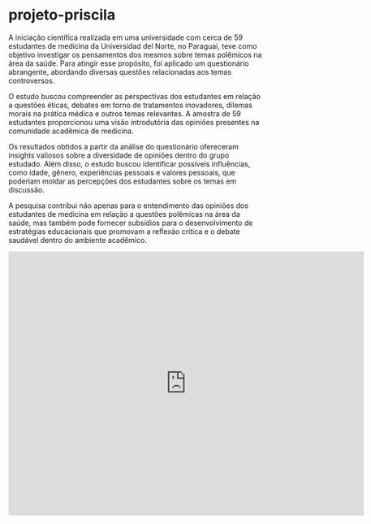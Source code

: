 # projeto-priscila

A iniciação científica realizada em uma universidade com cerca de 59 estudantes de medicina da Universidad del Norte, no Paraguai, teve como objetivo investigar os pensamentos dos mesmos sobre temas polêmicos na área da saúde. Para atingir esse propósito, foi aplicado um questionário abrangente, abordando diversas questões relacionadas aos temas controversos.

O estudo buscou compreender as perspectivas dos estudantes em relação a questões éticas, debates em torno de tratamentos inovadores, dilemas morais na prática médica e outros temas relevantes. A amostra de 59 estudantes proporcionou uma visão introdutória das opiniões presentes na comunidade acadêmica de medicina.

Os resultados obtidos a partir da análise do questionário ofereceram insights valiosos sobre a diversidade de opiniões dentro do grupo estudado. Além disso, o estudo buscou identificar possíveis influências, como idade, gênero, experiências pessoais e valores pessoais, que poderiam moldar as percepções dos estudantes sobre os temas em discussão.

A pesquisa contribui não apenas para o entendimento das opiniões dos estudantes de medicina em relação a questões polêmicas na área da saúde, mas também pode fornecer subsídios para o desenvolvimento de estratégias educacionais que promovam a reflexão crítica e o debate saudável dentro do ambiente acadêmico.


<iframe src="https://docs.google.com/forms/d/e/1FAIpQLSfDvdo36wDYzbHLS1AvxStpsGboD9VleTb5Yxqoyjyq2M4p3A/viewform?embedded=true" width="700" height="520" frameborder="0" marginheight="0" marginwidth="0">Carregando…</iframe>
